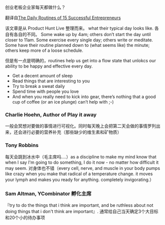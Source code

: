 创业老板企业家每天都做什么？

翻译自[The Daily Routines of 15 Successful Entrepreneurs](https://medium.com/product-hunt/the-daily-routines-of-15-successful-entrepreneurs-5d946754ce58#.ynvepdhnx)

该文章是从 Product Hunt Live 整理而来。
what their typical day looks like. 各自有各自的不同。
Some wake up by 4am; others don’t start the day until closer to 11am. Some exercise every single day; others write or meditate. Some have their routine planned down to (what seems like) the minute; others keep more of a loose schedule.

但是有一点是明确的，routines help us get into a flow state that unlokcs our ability to be happy and effective every day. 

- Get a decent amount of sleep
- Read things that are interesting to you
- Try to break a sweat daily
- Spend time with people you love
- And when you really need to kick into gear, there’s nothing that a good cup of coffee (or an ice plunge) can’t help with ;-)


### Charlie Hoehn, Author of Play it away

一般会冥想对要做的事情进行可视化。同时每天晚上会把第二天会做的事情罗列出来，还会进行必要的营养补充（那些缺少的维生素和矿物质）

### Tony Robbins

每天会跳到冰水中（毛主席吗....）as a discipline to make my mind know that when I say I'm going to do something, I do it now - no matter how difficult it may seem. 对身体也不错（every cell, nerve, and muscle in your body pumps like crazy when you make that radical of a temperature change. it moves your lymph and makes you ready for anything. completely invigorating.）

### Sam Altman, YCombinator 孵化主席

『try to do the things that i think are important, and be ruthless about not doing things that i don't think are important』. 通常给自己当天确定3个大目标和20个小的待办事项





